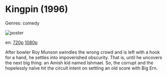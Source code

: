 # Kingpin (1996)

Genres: comedy

![poster](http://image.tmdb.org/t/p/w500/l2LObt7s0hakFi9ga6tOKMqKkuo.jpg)

en:
  [720p](magnet:?xt=urn:btih:1D1EC7D4A68EE0F0C4288E1F75D77CB83CC46BB9&tr=udp://glotorrents.pw:6969/announce&tr=udp://tracker.opentrackr.org:1337/announce&tr=udp://torrent.gresille.org:80/announce&tr=udp://tracker.openbittorrent.com:80&tr=udp://tracker.coppersurfer.tk:6969&tr=udp://tracker.leechers-paradise.org:6969&tr=udp://p4p.arenabg.ch:1337&tr=udp://tracker.internetwarriors.net:1337)
  [1080p](magnet:?xt=urn:btih:15A657EBCFBE2DB802C42C3C4D19B92355F1E9AD&tr=udp://glotorrents.pw:6969/announce&tr=udp://tracker.opentrackr.org:1337/announce&tr=udp://torrent.gresille.org:80/announce&tr=udp://tracker.openbittorrent.com:80&tr=udp://tracker.coppersurfer.tk:6969&tr=udp://tracker.leechers-paradise.org:6969&tr=udp://p4p.arenabg.ch:1337&tr=udp://tracker.internetwarriors.net:1337)
  


After bowler Roy Munson swindles the wrong crowd and is left with a hook for a hand, he settles into impoverished obscurity. That is, until he uncovers the next big thing: an Amish kid named Ishmael. So, the corrupt and the hopelessly naïve hit the circuit intent on settling an old score with Big Ern.